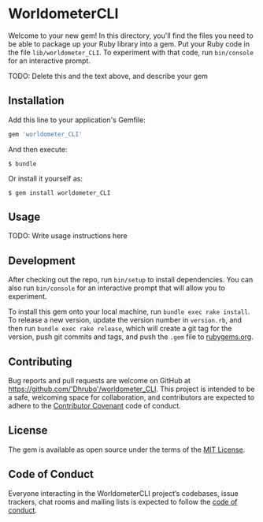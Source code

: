 # WorldometerCLI

Welcome to your new gem! In this directory, you'll find the files you need to be able to package up your Ruby library into a gem. Put your Ruby code in the file `lib/worldometer_CLI`. To experiment with that code, run `bin/console` for an interactive prompt.

TODO: Delete this and the text above, and describe your gem

## Installation

Add this line to your application's Gemfile:

```ruby
gem 'worldometer_CLI'
```

And then execute:

    $ bundle

Or install it yourself as:

    $ gem install worldometer_CLI

## Usage

TODO: Write usage instructions here

## Development

After checking out the repo, run `bin/setup` to install dependencies. You can also run `bin/console` for an interactive prompt that will allow you to experiment.

To install this gem onto your local machine, run `bundle exec rake install`. To release a new version, update the version number in `version.rb`, and then run `bundle exec rake release`, which will create a git tag for the version, push git commits and tags, and push the `.gem` file to [rubygems.org](https://rubygems.org).

## Contributing

Bug reports and pull requests are welcome on GitHub at https://github.com/'Dhrubo'/worldometer_CLI. This project is intended to be a safe, welcoming space for collaboration, and contributors are expected to adhere to the [Contributor Covenant](http://contributor-covenant.org) code of conduct.

## License

The gem is available as open source under the terms of the [MIT License](https://opensource.org/licenses/MIT).

## Code of Conduct

Everyone interacting in the WorldometerCLI project’s codebases, issue trackers, chat rooms and mailing lists is expected to follow the [code of conduct](https://github.com/'Dhrubo'/worldometer_CLI/blob/master/CODE_OF_CONDUCT.md).
